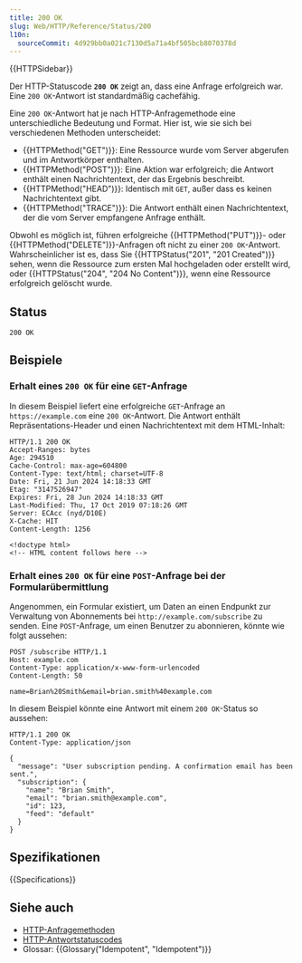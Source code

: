 ```yaml
---
title: 200 OK
slug: Web/HTTP/Reference/Status/200
l10n:
  sourceCommit: 4d929bb0a021c7130d5a71a4bf505bcb8070378d
---
```


{{HTTPSidebar}}

Der HTTP-Statuscode **`200 OK`** zeigt an, dass eine Anfrage erfolgreich war. Eine `200 OK`-Antwort ist standardmäßig cachefähig.

Eine `200 OK`-Antwort hat je nach HTTP-Anfragemethode eine unterschiedliche Bedeutung und Format. Hier ist, wie sie sich bei verschiedenen Methoden unterscheidet:

- {{HTTPMethod("GET")}}: Eine Ressource wurde vom Server abgerufen und im Antwortkörper enthalten.
- {{HTTPMethod("POST")}}: Eine Aktion war erfolgreich; die Antwort enthält einen Nachrichtentext, der das Ergebnis beschreibt.
- {{HTTPMethod("HEAD")}}: Identisch mit `GET`, außer dass es keinen Nachrichtentext gibt.
- {{HTTPMethod("TRACE")}}: Die Antwort enthält einen Nachrichtentext, der die vom Server empfangene Anfrage enthält.

Obwohl es möglich ist, führen erfolgreiche {{HTTPMethod("PUT")}}- oder {{HTTPMethod("DELETE")}}-Anfragen oft nicht zu einer `200 OK`-Antwort. Wahrscheinlicher ist es, dass Sie {{HTTPStatus("201", "201 Created")}} sehen, wenn die Ressource zum ersten Mal hochgeladen oder erstellt wird, oder {{HTTPStatus("204", "204 No Content")}}, wenn eine Ressource erfolgreich gelöscht wurde.

## Status

```http
200 OK
```

## Beispiele

### Erhalt eines `200 OK` für eine `GET`-Anfrage

In diesem Beispiel liefert eine erfolgreiche `GET`-Anfrage an `https://example.com` eine `200 OK`-Antwort. Die Antwort enthält Repräsentations-Header und einen Nachrichtentext mit dem HTML-Inhalt:

```http
HTTP/1.1 200 OK
Accept-Ranges: bytes
Age: 294510
Cache-Control: max-age=604800
Content-Type: text/html; charset=UTF-8
Date: Fri, 21 Jun 2024 14:18:33 GMT
Etag: "3147526947"
Expires: Fri, 28 Jun 2024 14:18:33 GMT
Last-Modified: Thu, 17 Oct 2019 07:18:26 GMT
Server: ECAcc (nyd/D10E)
X-Cache: HIT
Content-Length: 1256

<!doctype html>
<!-- HTML content follows here -->
```

### Erhalt eines `200 OK` für eine `POST`-Anfrage bei der Formularübermittlung

Angenommen, ein Formular existiert, um Daten an einen Endpunkt zur Verwaltung von Abonnements bei `http://example.com/subscribe` zu senden. Eine `POST`-Anfrage, um einen Benutzer zu abonnieren, könnte wie folgt aussehen:

```http
POST /subscribe HTTP/1.1
Host: example.com
Content-Type: application/x-www-form-urlencoded
Content-Length: 50

name=Brian%20Smith&email=brian.smith%40example.com
```

In diesem Beispiel könnte eine Antwort mit einem `200 OK`-Status so aussehen:

```http
HTTP/1.1 200 OK
Content-Type: application/json

{
  "message": "User subscription pending. A confirmation email has been sent.",
  "subscription": {
    "name": "Brian Smith",
    "email": "brian.smith@example.com",
    "id": 123,
    "feed": "default"
  }
}
```

## Spezifikationen

{{Specifications}}

## Siehe auch

- [HTTP-Anfragemethoden](/de/docs/Web/HTTP/Reference/Methods)
- [HTTP-Antwortstatuscodes](/de/docs/Web/HTTP/Reference/Status)
- Glossar: {{Glossary("Idempotent", "Idempotent")}}
